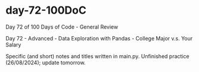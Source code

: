 # day-72-100DoC
Day 72 of 100 Days of Code - General Review

Day 72 - Advanced - Data Exploration with Pandas - College Major v.s. Your Salary

Specific (and short) notes and titles written in main.py.
  Unfinished practice (26/08/2024); update tomorrow.
